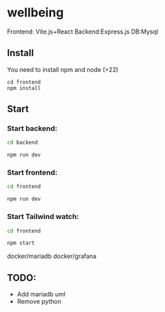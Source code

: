 # wellbeing

Frontend: Vite.js+React
Backend:Express.js
DB:Mysql

## Install
You need to install npm and node (>22)
```
cd frontend
npm install 
```

## Start
### Start backend: 
```bash
cd backend 

npm run dev
```

### Start frontend:
```bash
cd frontend

npm run dev
```

### Start Tailwind watch:
```bash
cd frontend

npm start
```

docker/mariadb
docker/grafana

## TODO:
- Add mariadb uml 
- Remove python
